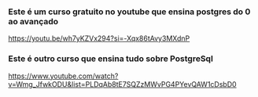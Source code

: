 ### Este é um curso gratuito no youtube que ensina postgres do 0 ao avançado
https://youtu.be/wh7yKZVx294?si=-Xqx86tAvy3MXdnP

### Este é outro curso que ensina tudo sobre PostgreSql
https://www.youtube.com/watch?v=Wmg_JfwkODU&list=PLDqAb8tE7SQZzMWvPG4PYevQAW1cDsbD0

